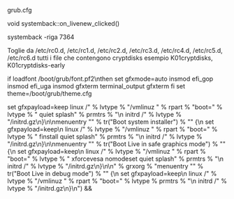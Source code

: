 
grub.cfg




void systemback::on_livenew_clicked()


systemback -riga 7364

Toglie da /etc/rc0.d, /etc/rc1.d, /etc/rc2.d, /etc/rc3.d, /etc/rc4.d, /etc/rc5.d, /etc/rc6.d
tutti i file che contengono cryptdisks
esempio K01cryptdisks, K01cryptdisks-early





if loadfont 
    /boot/grub/font.pf2\nthen
    set gfxmode=auto
    insmod efi_gop
    insmod efi_uga
    insmod gfxterm
    terminal_output gfxterm
fi
set theme=/boot/grub/theme.cfg


set gfxpayload=keep
    linux /" % lvtype % "/vmlinuz " % rpart % "boot=" % lvtype % " quiet splash" % prmtrs % "\n  initrd /" % lvtype % "/initrd.gz\n}\n\nmenuentry \"" % tr("Boot system installer") % "\" {\n  set gfxpayload=keep\n  linux /" % lvtype % "/vmlinuz " % rpart % "boot=" % lvtype % " finstall quiet splash" % prmtrs % "\n  initrd /" % lvtype % "/initrd.gz\n}\n\nmenuentry \"" % tr("Boot Live in safe graphics mode") % "\" {\n  set gfxpayload=keep\n  linux /" % lvtype % "/vmlinuz " % rpart % "boot=" % lvtype % " xforcevesa nomodeset quiet splash" % prmtrs % "\n  initrd /" % lvtype % "/initrd.gz\n}\n\n" % grxorg % "menuentry \"" % tr("Boot Live in debug mode") % "\" {\n  set gfxpayload=keep\n  linux /" % lvtype % "/vmlinuz " % rpart % "boot=" % lvtype % prmtrs % "\n  initrd /" % lvtype % "/initrd.gz\n}\n") &&
